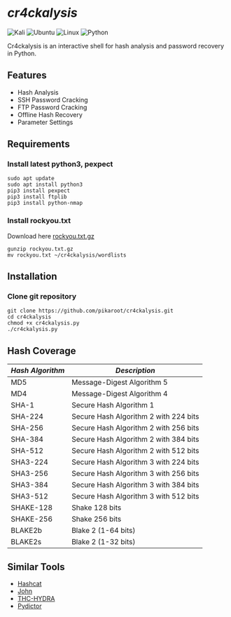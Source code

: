 # ***cr4ckalysis***

![Kali](https://img.shields.io/badge/Kali_Linux-557C94?style=for-the-badge&logo=kali-linux&logoColor=white)
![Ubuntu](https://img.shields.io/badge/Ubuntu-E95420?style=for-the-badge&logo=ubuntu&logoColor=white)
![Linux](https://img.shields.io/badge/Linux-FCC624?style=for-the-badge&logo=linux&logoColor=black)
![Python](https://img.shields.io/badge/python_3.10-3670A0?style=for-the-badge&logo=python&logoColor=ffdd54)

Cr4ckalysis is an interactive shell for hash analysis and password recovery in Python.<br>

## Features

- Hash Analysis
- SSH Password Cracking
- FTP Password Cracking
- Offline Hash Recovery
- Parameter Settings

## Requirements

### Install latest python3, pexpect
```
sudo apt update
sudo apt install python3
pip3 install pexpect
pip3 install ftplib
pip3 install python-nmap
```

### Install rockyou.txt

Download here [rockyou.txt.gz](https://github.com/praetorian-inc/Hob0Rules/blob/master/wordlists/rockyou.txt.gz)
```
gunzip rockyou.txt.gz
mv rockyou.txt ~/cr4ckalysis/wordlists
```

<!--### Install cr4ckalysis
```sudo apt install cr4ckalysis
cr4ckalysis
```
-->

## Installation

### Clone git repository
```
git clone https://github.com/pikaroot/cr4ckalysis.git
cd cr4ckalysis
chmod +x cr4ckalysis.py
./cr4ckalysis.py
```

## Hash Coverage

| ***Hash Algorithm*** | ***Description***                              |
|----------------------|------------------------------------------------|
| MD5                  | Message-Digest Algorithm 5                     |
| MD4                  | Message-Digest Algorithm 4                     |
| SHA-1                | Secure Hash Algorithm 1                        |
| SHA-224              | Secure Hash Algorithm 2 with 224 bits          |
| SHA-256              | Secure Hash Algorithm 2 with 256 bits          |
| SHA-384              | Secure Hash Algorithm 2 with 384 bits          |
| SHA-512              | Secure Hash Algorithm 2 with 512 bits          |
| SHA3-224             | Secure Hash Algorithm 3 with 224 bits          |
| SHA3-256             | Secure Hash Algorithm 3 with 256 bits          |
| SHA3-384             | Secure Hash Algorithm 3 with 384 bits          |
| SHA3-512             | Secure Hash Algorithm 3 with 512 bits          |
| SHAKE-128            | Shake 128 bits                                 |
| SHAKE-256            | Shake 256 bits                                 |
| BLAKE2b              | Blake 2 (1-64 bits)                            |
| BLAKE2s              | Blake 2 (1-32 bits)                            |

## Similar Tools

- [Hashcat](https://github.com/hashcat/hashcat)
- [John](https://github.com/openwall/john)
- [THC-HYDRA](https://github.com/vanhauser-thc/thc-hydra)
- [Pydictor](https://github.com/LandGrey/pydictor)
